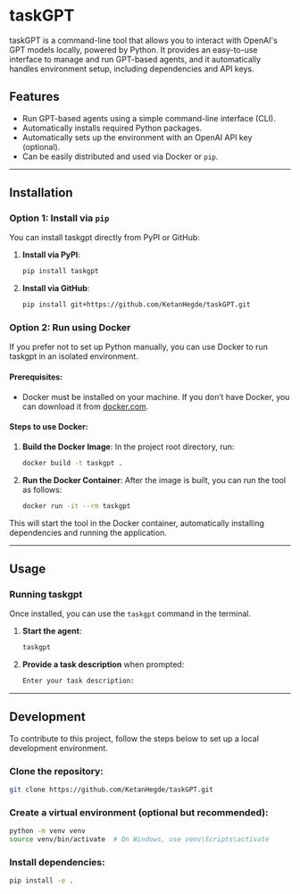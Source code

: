 # taskGPT

taskGPT is a command-line tool that allows you to interact with OpenAI's GPT models locally, powered by Python. It provides an easy-to-use interface to manage and run GPT-based agents, and it automatically handles environment setup, including dependencies and API keys.

## Features

- Run GPT-based agents using a simple command-line interface (CLI).
- Automatically installs required Python packages.
- Automatically sets up the environment with an OpenAI API key (optional).
- Can be easily distributed and used via Docker or `pip`.

---

## Installation

### **Option 1: Install via `pip`**

You can install taskgpt directly from PyPI or GitHub:

1. **Install via PyPI**:

   ```bash
   pip install taskgpt
   ```

2. **Install via GitHub**:
   ```bash
   pip install git+https://github.com/KetanHegde/taskGPT.git
   ```

### **Option 2: Run using Docker**

If you prefer not to set up Python manually, you can use Docker to run taskgpt in an isolated environment.

#### Prerequisites:

- Docker must be installed on your machine. If you don’t have Docker, you can download it from [docker.com](https://www.docker.com/).

#### Steps to use Docker:

1. **Build the Docker Image**:
   In the project root directory, run:

   ```bash
   docker build -t taskgpt .
   ```

2. **Run the Docker Container**:
   After the image is built, you can run the tool as follows:
   ```bash
   docker run -it --rm taskgpt
   ```

This will start the tool in the Docker container, automatically installing dependencies and running the application.

---

## Usage

### Running taskgpt

Once installed, you can use the `taskgpt` command in the terminal.

1. **Start the agent**:

   ```bash
   taskgpt
   ```

2. **Provide a task description** when prompted:
   ```bash
   Enter your task description:
   ```

---

## Development

To contribute to this project, follow the steps below to set up a local development environment.

### Clone the repository:

```bash
git clone https://github.com/KetanHegde/taskGPT.git
```

### Create a virtual environment (optional but recommended):

```bash
python -m venv venv
source venv/bin/activate  # On Windows, use venv\Scripts\activate
```

### Install dependencies:

```bash
pip install -e .
```